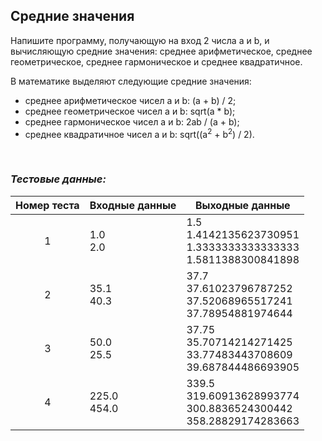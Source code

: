 ## Средние значения

Напишите программу, получающую на вход 2 числа a и b, и вычисляющую средние значения: среднее арифметическое, среднее геометрическое, среднее гармоническое и среднее квадратичное.

В математике выделяют следующие средние значения:

- среднее арифметическое чисел a и b: (a + b) / 2;
- среднее геометрическое чисел a и b: sqrt(a * b);
- среднее гармоническое чисел a и b: 2ab / (a + b);
- среднее квадратичное чисел a и b: sqrt((a<sup>2</sup> + b<sup>2</sup>) / 2).

<br>

### *Тестовые данные:*

| Номер теста | Входные данные | Выходные данные                                                        |
|:-----------:|----------------|------------------------------------------------------------------------|
|      1      | 1.0<br>2.0     | 1.5<br>1.4142135623730951<br>1.3333333333333333<br>1.5811388300841898  |
|      2      | 35.1<br>40.3   | 37.7<br>37.61023796787252<br>37.52068965517241<br>37.78954881974644    |
|      3      | 50.0<br>25.5   | 37.75<br>35.70714214271425<br>33.77483443708609<br>39.687844486693905  |
|      4      | 225.0<br>454.0 | 339.5<br>319.60913628993774<br>300.8836524300442<br>358.28829174283663 |